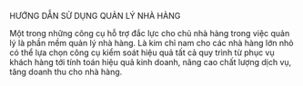 
HƯỚNG DẪN SỬ DỤNG QUẢN LÝ NHÀ HÀNG 

Một trong những công cụ hỗ trợ đắc lực cho chủ nhà hàng trong việc quản lý là phần mềm quản lý nhà hàng. Là kim chỉ nam cho các nhà hàng lớn nhỏ có thể lựa chọn công cụ kiểm soát hiệu quả tất cả quy trình từ phục vụ khách hàng tới tính toán hiệu quả kinh doanh, nâng cao chất lượng dịch vụ, tăng doanh thu cho nhà hàng.

